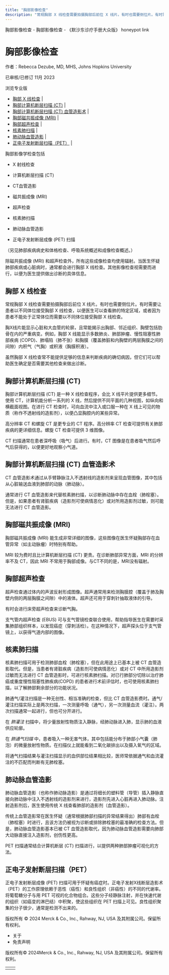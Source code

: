 ```yaml
---
title: "胸部影像检查"
description: "常规胸部 X 线检查需要拍摄胸部后前位 X 线片。有时也需要侧位片。有时需要让患者以不同体位接受胸部 X 线检查，以便医生可以查看肺的特定区域，或者因为患者不能处于正常体位而需要以不同体位接受胸部 X 线检查。"
---
```


﻿胸部影像检查 \- 胸部影像检查 \- 《默沙东诊疗手册大众版》 honeypot link

# 胸部影像检查

作者：Rebecca Dezube, MD, MHS, Johns Hopkins University

已审核/已修订 11月 2023

浏览专业版

- [胸部 X 线检查](#胸部-X-线检查_v86115621_zh) \|
- [胸部计算机断层扫描 (CT)](#胸部计算机断层扫描-(CT)_v86115632_zh) \|
- [胸部计算机断层扫描 (CT) 血管造影术](#胸部计算机断层扫描-(CT)-血管造影术_v86115638_zh) \|
- [胸部磁共振成像 (MRI)](#胸部磁共振成像-(MRI)_v86115645_zh) \|
- [胸部超声检查](#胸部超声检查_v86115652_zh) \|
- [核素肺扫描](#核素肺扫描_v86115661_zh) \|
- [肺动脉血管造影](#肺动脉血管造影_v86115673_zh) \|
- [正电子发射断层扫描（PET）](#正电子发射断层扫描（PET）_v86115682_zh) \|

胸部影像学检查包括

- X 射线检查

- 计算机断层扫描 (CT)

- CT血管造影

- 磁共振成像 (MRI)

- 超声检查

- 核素肺扫描

- 肺动脉血管造影

- 正电子发射断层成像 (PET) 扫描


（另见肺部疾病病史和体格检查、呼吸系统概述和成像检查概述。）

除磁共振成像 (MRI) 和超声检查外，所有这些成像检查均使用辐射。当医生怀疑肺部疾病或心脏病时，通常都会进行胸部 X 线检查。其他影像检查视需要而进行，以便为医生提供做出诊断的具体信息。

## 胸部 X 线检查

常规胸部 X 线检查需要拍摄胸部后前位 X 线片。有时也需要侧位片。有时需要让患者以不同体位接受胸部 X 线检查，以便医生可以查看肺的特定区域，或者因为患者不能处于正常体位而需要以不同体位接受胸部 X 线检查。

胸X线片能显示心脏和大血管的轮廓，且常能揭示出胸部、邻近组织、胸壁包括肋骨在内的严重病变。例如，胸部 X 线能显示多数肺炎、肺部肿瘤、慢性阻塞性肺部疾病 (COPD)、肺塌陷（肺不张）和胸膜（覆盖肺脏和内胸壁的两层胸膜之间的间隙）内积气（气胸）或积液（胸膜积液）。

虽然胸部 X 线检查常不能提供足够的信息来判断疾病的确切病因，但它们可以帮助医生确定是否需要其他检查来做出诊断。

## 胸部计算机断层扫描 (CT)

胸部计算机断层扫描 (CT) 是一种 X 线检查程序，会比 X 线平片提供更多细节。使用 CT，计算机能分析一系列的 X 线，然后提供不同平面的几种视图，如纵向和横截面视图。在进行 CT 检查时，可向血流中注入或口服一种在 X 线上可见的物质（称作不透射线的造影剂），以便凸显胸腔内的某些异常。

高分辨率 CT 和螺旋 CT 是更专业的 CT 程序。高分辨率 CT 检查可提供有关肺部疾病的更详细信息。螺旋 CT 检查可提供 3 维图像。

CT 扫描通常在患者深呼吸（吸气）后进行。有时，CT 图像是在患者吸气然后呼气后获得的，以便更好地观察小气道。

## 胸部计算机断层扫描 (CT) 血管造影术

CT 血管造影术通过从手臂静脉注入不透射线的造影剂来呈现血管图像，其中包括从心脏输送血液到肺部的动脉（肺动脉）。

通常进行 CT 血管造影来代替核素肺扫描，以诊断肺动脉中存在血栓（肺栓塞）。但是，如果患者有肾脏疾病（造影剂可使病情恶化）或对所用造影剂过敏，则可能无法进行 CT 血管造影。

## 胸部磁共振成像 (MRI)

胸部磁共振成像 (MRI) 能生成非常详细的图像，这些图像在医生怀疑胸部存在血管异常（如主动脉瘤）时特别有帮助。

MRI 较为费时且比计算机断层扫描 (CT) 更贵。在诊断肺部异常方面，MRI 的分辨率不及 CT，因此 MRI 不常用于胸部成像。与CT不同的是，MRI没有辐射。

## 胸部超声检查

超声检查通过体内的声波反射形成图像。超声通常用来检测胸膜腔（覆盖于肺及胸壁内侧的两层胸膜之间隙）中的液体。超声还可用于穿刺针抽取液体的引导。

有时会进行床旁超声检查来诊断气胸。

支气管内超声检查 (EBUS) 可与支气管镜检查联合使用，帮助指导医生在需要时采集肺部组织样本，以发现癌症（穿刺活检）。在这种情况下，超声探头位于支气管镜上，以获得气道内部的图像。

## 核素肺扫描

核素肺扫描可用于检测肺部血栓（肺栓塞），但在此用途上已基本上被 CT 血管造影取代。但是，当患者有肾脏疾病（造影剂可使病情恶化）或对 CT 中所用造影剂过敏而无法进行 CT 血管造影时，可进行核素肺扫描。对已行肺部分切除以治疗肺癌或重度慢性阻塞性肺疾病(COPD) 的患者进行术前评估时，也可使用核素肺扫描，以了解肺部剩余部分的功能状况。

肺通气/灌注扫描是一种无创性、相当准确的检查，但比 CT 血管造影费时。通气/灌注扫描实际上是两次扫描，一次测量呼吸（通气），另一次测量血流（灌注）。两次扫描通常一起进行，但也可分开进行。

在 _肺灌注_ 扫描中，将少量放射性物质注入静脉，经肺动脉进入肺，显示肺的血液供应轮廓。

在 _肺通气扫描_ 中，患者吸入一种无害气体，其中包括能分布于肺部小气囊（肺泡）的微量放射性物质。在扫描仪上就能看到二氧化碳排出以及摄入氧气的区域。

将通气扫描结果与灌注扫描显示的血供部位结果相比较，医师常依据通气和血流灌注的不匹配而判断有无肺栓塞。

## 肺动脉血管造影

肺动脉血管造影（也称作肺动脉造影）是通过将细长的塑料管（导管）插入静脉直接向肺动脉中注入不透射线的造影剂来进行，造影剂先进入心脏再进入肺动脉。注射造影剂后，医生使用传统 X 线查看肺部的造影剂（血管造影）。

传统上血管造影常在医生怀疑（通常根据肺部扫描的异常结果得出）肺部有血栓（肺栓塞）时进行，且该方法仍被视为诊断或排除肺栓塞的最准确的检查方法。但是，肺动脉血管造影基本已被 CT 血管造影取代，因为肺动脉血管造影需要向肺部大动脉直接注入造影剂，创伤性更高。

PET 扫描通常结合计算机断层 (CT) 扫描进行，以提供两种肺部肿瘤可视化的方法。

## 正电子发射断层扫描（PET）

正电子发射断层成像 (PET) 扫描可用于怀疑有癌症时。正电子发射X线断层造影术（PET）的工作原理依赖于恶性（癌性）和良性组织（非癌性）的不同的代谢率。将葡萄糖分子与用 PET 可视的化合物组合。这些分子经静脉注射，并在快速代谢的组织（如癌变的淋巴结）中积聚，使这些组织在 PET 扫描上可见。良性组织聚集的分子很少，通常是检测不出来的。



版权所有 © 2024
Merck & Co., Inc., Rahway, NJ, USA 及其附属公司。保留所有权利。

- 关于
- 免责声明

版权所有© 2024Merck & Co., Inc., Rahway, NJ, USA 及其附属公司。保留所有权利。

|     |     |
| --- | --- |
|  |  |